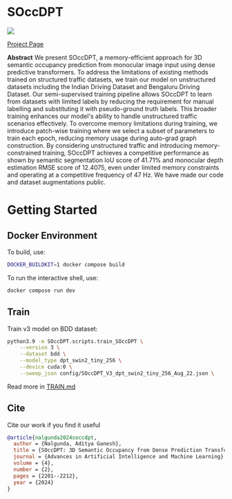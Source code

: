 # SOccDPT

<img src="media/demo.gif" />

[Project Page](https://adityang.github.io/SOccDPT)

<b>Abstract</b> We present SOccDPT, a memory-efficient approach for 3D semantic occupancy prediction from monocular image input using dense predictive transformers. To address the limitations of existing methods trained on structured traffic datasets, we train our model on unstructured datasets including the Indian Driving Dataset and Bengaluru Driving Dataset. Our semi-supervised training pipeline allows SOccDPT to learn from datasets with limited labels by reducing the requirement for manual labelling and substituting it with pseudo-ground truth labels. This broader training enhances our model's ability to handle unstructured traffic scenarios effectively. To overcome memory limitations during training, we introduce patch-wise training where we select a subset of parameters to train each epoch, reducing memory usage during auto-grad graph construction. By considering unstructured traffic and introducing memory-constrained training, SOccDPT achieves a competitive performance as shown by semantic segmentation IoU score of 41.71% and monocular depth estimation RMSE score of 12.4075, even under limited memory constraints and operating at a competitive frequency of 47 Hz. We have made our code and dataset augmentations public.


# Getting Started

## Docker Environment

To build, use:
```bash
DOCKER_BUILDKIT=1 docker compose build
```

To run the interactive shell, use:
```bash
docker compose run dev
```

## Train

Train v3 model on BDD dataset:
```bash
python3.9 -m SOccDPT.scripts.train_SOccDPT \
    --version 3 \
    --dataset bdd \
    --model_type dpt_swin2_tiny_256 \
    --device cuda:0 \
    --sweep_json config/SOccDPT_V3_dpt_swin2_tiny_256_Aug_22.json \
```

Read more in [TRAIN.md](TRAIN.md)

## Cite

Cite our work if you find it useful

```bibtex
@article{nalgunda2024soccdpt,
  author = {Nalgunda, Aditya Ganesh},
  title = {SOccDPT: 3D Semantic Occupancy from Dense Prediction Transformers trained under memory constraints},
  journal = {Advances in Artificial Intelligence and Machine Learning},
  volume = {4},
  number = {2},
  pages = {2201--2212},
  year = {2024}
}
```
